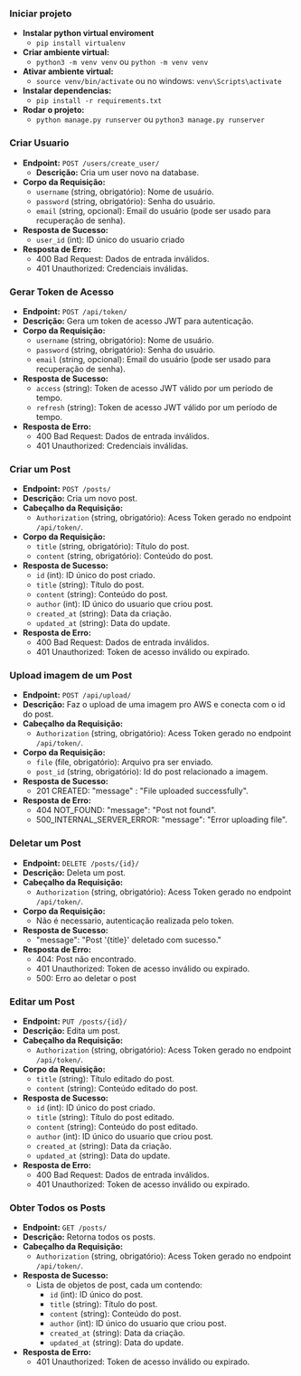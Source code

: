 ### Iniciar projeto
- **Instalar python virtual enviroment**
    - `pip install virtualenv`
- **Criar ambiente virtual:**
    - `python3 -m venv venv` ou `python -m venv venv`
- **Ativar ambiente virtual:**
    - `source venv/bin/activate` ou no windows: `venv\Scripts\activate`
- **Instalar dependencias:**
    - `pip install -r requirements.txt`
- **Rodar o projeto:**
    - `python manage.py runserver` ou `python3 manage.py runserver`

### Criar Usuario
- **Endpoint:** `POST /users/create_user/`
  - **Descrição:** Cria um user novo na database.
- **Corpo da Requisição:**
  - `username` (string, obrigatório): Nome de usuário.
  - `password` (string, obrigatório): Senha do usuário.
  - `email` (string, opcional): Email do usuário (pode ser usado para recuperação de senha).
- **Resposta de Sucesso:**
  - `user_id` (int): ID único do usuario criado
- **Resposta de Erro:**
  - 400 Bad Request: Dados de entrada inválidos.
  - 401 Unauthorized: Credenciais inválidas.

### Gerar Token de Acesso

- **Endpoint:** `POST /api/token/`
- **Descrição:** Gera um token de acesso JWT para autenticação.
- **Corpo da Requisição:**
  - `username` (string, obrigatório): Nome de usuário.
  - `password` (string, obrigatório): Senha do usuário.
  - `email` (string, opcional): Email do usuário (pode ser usado para recuperação de senha).
- **Resposta de Sucesso:**
  - `access` (string): Token de acesso JWT válido por um período de tempo.
  - `refresh` (string): Token de acesso JWT válido por um período de tempo.
- **Resposta de Erro:**
  - 400 Bad Request: Dados de entrada inválidos.
  - 401 Unauthorized: Credenciais inválidas.

### Criar um Post

- **Endpoint:** `POST /posts/`
- **Descrição:** Cria um novo post.
- **Cabeçalho da Requisição:**
  - `Authorization` (string, obrigatório): Acess Token gerado no endpoint `/api/token/`.
- **Corpo da Requisição:**
  - `title` (string, obrigatório): Título do post.
  - `content` (string, obrigatório): Conteúdo do post.
- **Resposta de Sucesso:**
  - `id` (int): ID único do post criado.
  - `title` (string): Título do post.
  - `content` (string): Conteúdo do post.
  - `author` (int): ID único do usuario que criou post.
  - `created_at` (string): Data da criação.
  - `updated_at` (string): Data do update.
- **Resposta de Erro:**
  - 400 Bad Request: Dados de entrada inválidos.
  - 401 Unauthorized: Token de acesso inválido ou expirado.

### Upload imagem de um Post

- **Endpoint:** `POST /api/upload/`
- **Descrição:** Faz o upload de uma imagem pro AWS e conecta com o id do post.
- **Cabeçalho da Requisição:**
  - `Authorization` (string, obrigatório): Acess Token gerado no endpoint `/api/token/`.
- **Corpo da Requisição:**
  - `file` (file, obrigatório): Arquivo pra ser enviado.
  - `post_id` (string, obrigatório): Id do post relacionado a imagem.
- **Resposta de Sucesso:**
  - 201 CREATED: "message" : "File uploaded successfully".
- **Resposta de Erro:**
  - 404 NOT_FOUND: "message": "Post not found".
  - 500_INTERNAL_SERVER_ERROR: "message": "Error uploading file".

### Deletar um Post

- **Endpoint:** `DELETE /posts/{id}/`
- **Descrição:** Deleta um post.
- **Cabeçalho da Requisição:**
  - `Authorization` (string, obrigatório): Acess Token gerado no endpoint `/api/token/`.
- **Corpo da Requisição:**
  - Não é necessario, autenticação realizada pelo token.
- **Resposta de Sucesso:**
  - "message": "Post '{title}' deletado com sucesso."
- **Resposta de Erro:**
  - 404: Post não encontrado.
  - 401 Unauthorized: Token de acesso inválido ou expirado.
  - 500: Erro ao deletar o post

### Editar um Post

- **Endpoint:** `PUT /posts/{id}/`
- **Descrição:** Edita um post.
- **Cabeçalho da Requisição:**
  - `Authorization` (string, obrigatório): Acess Token gerado no endpoint `/api/token/`.
- **Corpo da Requisição:**
  - `title` (string): Título editado do post.
  - `content` (string): Conteúdo editado do post.
- **Resposta de Sucesso:**
  - `id` (int): ID único do post criado.
  - `title` (string): Título do post editado.
  - `content` (string): Conteúdo do post editado.
  - `author` (int): ID único do usuario que criou post.
  - `created_at` (string): Data da criação.
  - `updated_at` (string): Data do update.
- **Resposta de Erro:**
  - 400 Bad Request: Dados de entrada inválidos.
  - 401 Unauthorized: Token de acesso inválido ou expirado.

### Obter Todos os Posts

- **Endpoint:** `GET /posts/`
- **Descrição:** Retorna todos os posts.
- **Cabeçalho da Requisição:**
  - `Authorization` (string, obrigatório): Acess Token gerado no endpoint `/api/token/`.
- **Resposta de Sucesso:**
  - Lista de objetos de post, cada um contendo:
    - `id` (int): ID único do post.
    - `title` (string): Título do post.
    - `content` (string): Conteúdo do post.
    - `author` (int): ID único do usuario que criou post.
    - `created_at` (string): Data da criação.
    - `updated_at` (string): Data do update.
- **Resposta de Erro:**
  - 401 Unauthorized: Token de acesso inválido ou expirado.
